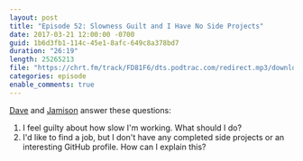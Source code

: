 ```yaml
---
layout: post
title: "Episode 52: Slowness Guilt and I Have No Side Projects"
date: 2017-03-21 12:00:00 -0700
guid: 1b6d3fb1-114c-45e1-8afc-649c8a378bd7
duration: "26:19"
length: 25265213
file: "https://chrt.fm/track/FD81F6/dts.podtrac.com/redirect.mp3/download.softskills.audio/sse-052.mp3"
categories: episode
enable_comments: true
---
```


[Dave](https://twitter.com/djsmith42) and [Jamison](https://twitter.com/jamison_dance) answer these questions:

1. I feel guilty about how slow I'm working. What should I do?
2. I'd like to find a job, but I don't have any completed side projects or an interesting GitHub profile. How can I explain this?
